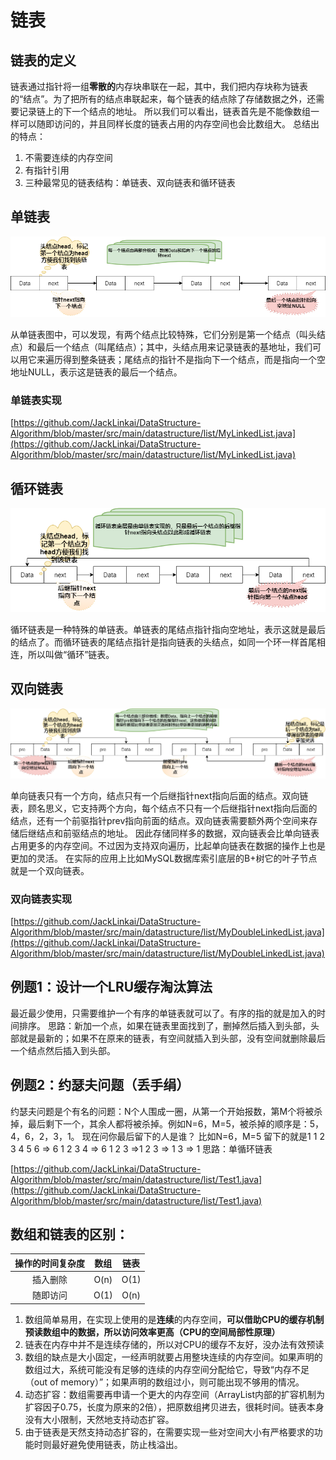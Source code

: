 # 链表
## 链表的定义
链表通过指针将一组**零散的**内存块串联在一起，其中，我们把内存块称为链表的“结点”。为了把所有的结点串联起来，每个链表的结点除了存储数据之外，还需要记录链上的下一个结点的地址。
所以我们可以看出，链表首先是不能像数组一样可以随即访问的，并且同样长度的链表占用的内存空间也会比数组大。
总结出的特点：
1. 不需要连续的内存空间
2. 有指针引用
3. 三种最常见的链表结构：单链表、双向链表和循环链表
## 单链表
<img src="单链表.png" alt="单链表" style="zoom:200%;" />

从单链表图中，可以发现，有两个结点比较特殊，它们分别是第一个结点（叫头结点）和最后一个结点（叫尾结点）；其中，头结点用来记录链表的基地址，我们可以用它来遍历得到整条链表；尾结点的指针不是指向下一个结点，而是指向一个空地址NULL，表示这是链表的最后一个结点。

### 单链表实现

[https://github.com/JackLinkai/DataStructure-Algorithm/blob/master/src/main/datastructure/list/MyLinkedList.java](https://github.com/JackLinkai/DataStructure-Algorithm/blob/master/src/main/datastructure/list/MyLinkedList.java)

## 循环链表
![循环链表](循环链表.png)

循环链表是一种特殊的单链表。单链表的尾结点指针指向空地址，表示这就是最后的结点了。而循环链表的尾结点指针是指向链表的头结点，如同一个环一样首尾相连，所以叫做“循环”链表。

## 双向链表
![双链表](双链表.png)

单向链表只有一个方向，结点只有一个后继指针next指向后面的结点。双向链表，顾名思义，它支持两个方向，每个结点不只有一个后继指针next指向后面的结点，还有一个前驱指针prev指向前面的结点。双向链表需要额外两个空间来存储后继结点和前驱结点的地址。
因此存储同样多的数据，双向链表会比单向链表占用更多的内存空间。不过因为支持双向遍历，比起单向链表在数据的操作上也是更加的灵活。
在实际的应用上比如MySQL数据库索引底层的B+树它的叶子节点就是一个双向链表。

### 双向链表实现

[https://github.com/JackLinkai/DataStructure-Algorithm/blob/master/src/main/datastructure/list/MyDoubleLinkedList.java](https://github.com/JackLinkai/DataStructure-Algorithm/blob/master/src/main/datastructure/list/MyDoubleLinkedList.java)


## 例题1：设计一个LRU缓存淘汰算法
最近最少使用，只需要维护一个有序的单链表就可以了。有序的指的就是加入的时间排序。
思路：新加一个点，如果在链表里面找到了，删掉然后插入到头部，头部就是最新的；如果不在原来的链表，有空间就插入到头部，没有空间就删除最后一个结点然后插入到头部。

## 例题2：约瑟夫问题（丢手绢）
约瑟夫问题是个有名的问题：N个人围成一圈，从第一个开始报数，第M个将被杀掉，最后剩下一个，其余人都将被杀掉。例如N=6，M=5，被杀掉的顺序是：5，4，6，2，3，1。
现在问你最后留下的人是谁？
比如N=6，M=5
留下的就是1
1 2 3 4 5 6 => 6 1 2 3 4 => 6 1 2 3 =>1 2 3 => 1 3 => 1
思路：单循环链表

[https://github.com/JackLinkai/DataStructure-Algorithm/blob/master/src/main/datastructure/list/Test1.java](https://github.com/JackLinkai/DataStructure-Algorithm/blob/master/src/main/datastructure/list/Test1.java)


## 数组和链表的区别：
| 操作的时间复杂度 | 数组 | 链表 |
| :--------------: | :--: | :--: |
|     插入删除     | O(n) | O(1) |
|     随即访问     | O(1) | O(n) |
1. 数组简单易用，在实现上使用的是**连续**的内存空间，**可以借助CPU的缓存机制预读数组中的数据，所以访问效率更高（CPU的空间局部性原理）**
2. 链表在内存中并不是连续存储的，所以对CPU的缓存不友好，没办法有效预读
3. 数组的缺点是大小固定，一经声明就要占用整块连续的内存空间。如果声明的数组过大，系统可能没有足够的连续的内存空间分配给它，导致“内存不足（out of memory）”；如果声明的数组过小，则可能出现不够用的情况。
4. 动态扩容：数组需要再申请一个更大的内存空间（ArrayList内部的扩容机制为扩容因子0.75，长度为原来的2倍），把原数组拷贝进去，很耗时间。链表本身没有大小限制，天然地支持动态扩容。
5. 由于链表是天然支持动态扩容的，在需要实现一些对空间大小有严格要求的功能时则最好避免使用链表，防止栈溢出。